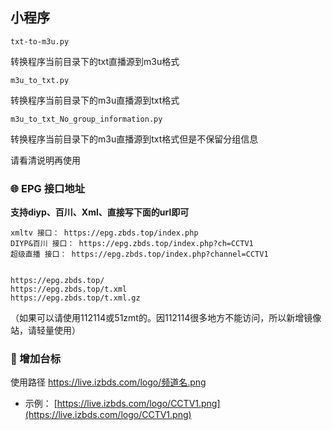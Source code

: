 ## 小程序



`txt-to-m3u.py`

转换程序当前目录下的txt直播源到m3u格式



`m3u_to_txt.py`

转换程序当前目录下的m3u直播源到txt格式



`m3u_to_txt_No_group_information.py`

转换程序当前目录下的m3u直播源到txt格式但是不保留分组信息



请看清说明再使用





### 🌐 EPG 接口地址

**支持diyp、百川、Xml、直接写下面的url即可**

```
xmltv 接口： https://epg.zbds.top/index.php
DIYP&百川 接口： https://epg.zbds.top/index.php?ch=CCTV1
超级直播 接口： https://epg.zbds.top/index.php?channel=CCTV1


https://epg.zbds.top/
https://epg.zbds.top/t.xml
https://epg.zbds.top/t.xml.gz
```

（如果可以请使用112114或51zmt的。因112114很多地方不能访问，所以新增镜像站，请轻量使用）



### 🎨 增加台标

使用路径 https://live.izbds.com/logo/频道名.png

- 示例： [https://live.izbds.com/logo/CCTV1.png](https://live.izbds.com/logo/CCTV1.png)

